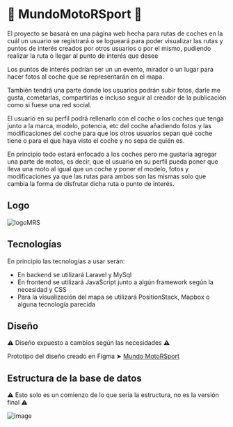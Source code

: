 # 🏁 MundoMotoRSport 🏁

El proyecto se basará en una página web hecha para rutas de coches en la cuál un usuario se registrará o se logueará para poder visualizar las rutas y puntos de interés creados por otros usuarios o por el mismo, pudiendo realizar la ruta o llegar al punto de interés que desee

Los puntos de interés podrían ser un un evento, mirador o un lugar para hacer fotos al coche que se representarán en el mapa.

También tendrá una parte donde los usuarios podrán subir fotos, darle me gusta, cometarlas, compartirlas e incluso seguir al creador de la publicación como si fuese una red social.

El usuario en su perfil podrá rellenarlo con el coche o los coches que tenga junto a la marca, modelo, potencia, etc del coche añadiendo fotos y las modificaciones del coche para que los otros usuarios sepan qué coche tiene o para el que haya visto el coche y no sepa de quién es.

En principio todo estará enfocado a los coches pero me gustaría agregar una parte de motos, es decir, que el usuario en su perfil pueda poner que lleva una moto al igual que un coche y poner el modelo, fotos y modificaciones ya que las rutas para ambos son las mismas solo que cambia la forma de disfrutar dicha ruta o punto de interés.

## Logo 
![logoMRS](https://user-images.githubusercontent.com/73947184/230948287-ce8860d8-ccb3-4d29-94e0-59655668a2bc.svg)

## Tecnologías 
En principio las tecnologías a usar serán:
  - En backend se utilizará Laravel y MySql
  - En frontend se utilizará JavaScript junto a algún framework según la necesidad y CSS
  - Para la visualización del mapa se utilizará PositionStack, Mapbox o alguna tecnología parecida

## Diseño
⚠️ Diseño expuesto a cambios según las necesidades ⚠️

Prototipo del diseño creado en Figma ➤ [Mundo MotoRSport](https://www.figma.com/file/HSoT3dgH8drCn36Zrvhr95/Mundo-MotoRSport?node-id=0-1)

## Estructura de la base de datos
⚠️ Esto solo es un comienzo de lo que sería la estructura, no es la versión final ⚠️

![image](https://user-images.githubusercontent.com/73947184/230948231-a29760c9-494a-47ba-83d8-be4fded73ee4.png)
